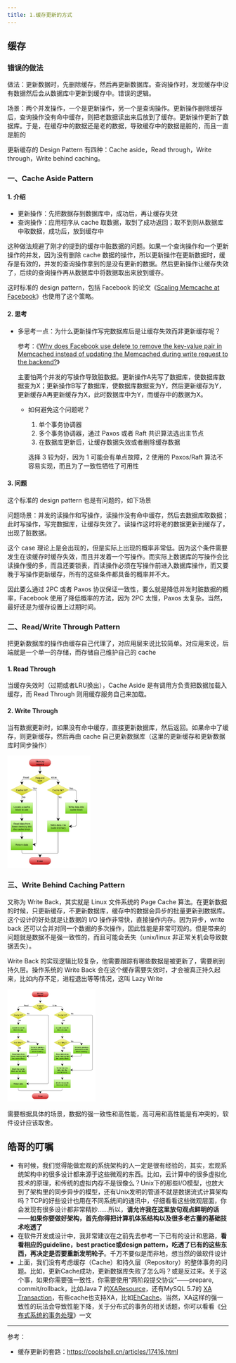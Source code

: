 ```yaml
---
title: 1.缓存更新的方式
---
```


## 缓存

### 错误的做法

做法：更新数据时，先删除缓存，然后再更新数据库。查询操作时，发现缓存中没有数据然后会从数据库中更新到缓存中。错误的逻辑。

场景：两个并发操作，一个是更新操作，另一个是查询操作。更新操作删除缓存后，查询操作没有命中缓存，则把老数据读出来后放到了缓存。更新操作更新了数据库。于是，在缓存中的数据还是老的数据，导致缓存中的数据是脏的，而且一直是脏的

更新缓存的 Design Pattern 有四种：Cache aside，Read through，Write through，Write behind caching。

### 一、Cache Aside Pattern

#### 1. 介绍

- 更新操作：先把数据存到数据库中，成功后，再让缓存失效
- 查询操作：应用程序从 cache 取数据，取到了成功返回；取不到则从数据库中取数据，成功后，放到缓存中

这种做法规避了刚才的提到的缓存中脏数据的问题。如果一个查询操作和一个更新操作的并发，因为没有删除 cache 数据的操作，所以更新操作在更新数据时，缓存是有效的，并发的查询操作拿到的是没有更新的数据。然后更新操作让缓存失效了，后续的查询操作再从数据库中将数据取出来放到缓存。

这时标准的 design pattern，包括 Facebook 的论文《[Scaling Memcache at Facebook](https://www.usenix.org/system/files/conference/nsdi13/nsdi13-final170_update.pdf)》也使用了这个策略。

#### 2. 思考

- 多思考一点：为什么更新操作写完数据库后是让缓存失效而非更新缓存呢？

    参考：《[Why does Facebook use delete to remove the key-value pair in Memcached instead of updating the Memcached during write request to the backend?](https://www.quora.com/Why-does-Facebook-use-delete-to-remove-the-key-value-pair-in-Memcached-instead-of-updating-the-Memcached-during-write-request-to-the-backend)》

    主要怕两个并发的写操作导致脏数据。更新操作A先写了数据库，使数据库数据变为X；更新操作B写了数据库，使数据库数据变为Y，然后更新缓存为Y，更新缓存A再更新缓存为X，此时数据库中为Y，而缓存中的数据为X。

    - 如何避免这个问题呢？

        1. 单个事务协调器
        2. 多个事务协调器，通过 Paxos 或者 Raft 共识算法选出主节点
        3. 在数据库更新后，让缓存数据失效或者删除缓存数据

        选择 3 较为好，因为 1 可能会有单点故障，2 使用的 Paxos/Raft 算法不容易实现，而且为了一致性牺牲了可用性

#### 3. 问题

这个标准的 design pattern 也是有问题的，如下场景

问题场景：并发的读操作和写操作，读操作没有命中缓存，然后去数据库取数据；此时写操作，写完数据库，让缓存失效了。读操作这时将老的数据更新到缓存了，出现了脏数据。

这个 case 理论上是会出现的，但是实际上出现的概率非常低。因为这个条件需要发生在读缓存时缓存失效，而且并发着一个写操作。而实际上数据库的写操作会比读操作慢的多，而且还要锁表，而读操作必须在写操作前进入数据库操作，而又要晚于写操作更新缓存，所有的这些条件都具备的概率并不大。

因此要么通过 2PC 或者 Paxos 协议保证一致性，要么就是降低并发时脏数据的概率，Facebook 使用了降低概率的方法，因为 2PC 太慢，Paxos 太复杂。当然，最好还是为缓存设置上过期时间。

### 二、Read/Write Through Pattern

把更新数据库的操作由缓存自己代理了，对应用层来说比较简单。对应用来说，后端就是一个单一的存储，而存储自己维护自己的 cache

#### 1. Read Through

当缓存失效时（过期或者LRU换出），Cache Aside 是有调用方负责把数据加载入缓存，而 Read Through 则用缓存服务自己来加载。

#### 2. Write Through

当有数据更新时，如果没有命中缓存，直接更新数据库，然后返回。如果命中了缓存，则更新缓存，然后再由 cache 自己更新数据库（这里的更新缓存和更新数据库时同步操作）

<img src="./image/write_through.png" style="zoom:25%;" />

### 三、Write Behind Caching Pattern

又称为 Write Back，其实就是 Linux 文件系统的 Page Cache 算法。在更新数据的时候，只更新缓存，不更新数据库，缓存中的数据会异步的批量更新到数据库。这个设计的好处就是让数据的 I/O 操作非常快，直接操作内存。因为异步，write back 还可以合并对同一个数据的多次操作，因此性能是非常可观的。但是带来的问题就是数据不是强一致性的，而且可能会丢失（unix/linux 非正常关机会导致数据丢失）。

Write Back 的实现逻辑比较复杂，他需要跟踪有哪些数据是被更新了，需要刷到持久层。操作系统的 Write Back 会在这个缓存需要失效时，才会被真正持久起来，比如内存不足，进程退出等等情况，这叫 Lazy Write

<img src="./image/write_back.png" style="zoom:25%;" />

需要根据具体的场景，数据的强一致性和高性能，高可用和高性能是有冲突的，软件设计应该取舍。

## 皓哥的叮嘱

- 有时候，我们觉得能做宏观的系统架构的人一定是很有经验的，其实，宏观系统架构中的很多设计都来源于这些微观的东西。比如，云计算中的很多虚拟化技术的原理，和传统的虚拟内存不是很像么？Unix下的那些I/O模型，也放大到了架构里的同步异步的模型，还有Unix发明的管道不就是数据流式计算架构吗？TCP的好些设计也用在不同系统间的通讯中，仔细看看这些微观层面，你会发现有很多设计都非常精妙……所以，**请允许我在这里放句观点鲜明的话——如果你要做好架构，首先你得把计算机体系结构以及很多老古董的基础技术吃透了**
- 在软件开发或设计中，我非常建议在之前先去参考一下已有的设计和思路，**看看相应的guideline，best practice或design pattern，吃透了已有的这些东西，再决定是否要重新发明轮子**。千万不要似是而非地，想当然的做软件设计
- 上面，我们没有考虑缓存（Cache）和持久层（Repository）的整体事务的问题。比如，更新Cache成功，更新数据库失败了怎么吗？或是反过来。关于这个事，如果你需要强一致性，你需要使用“两阶段提交协议”——prepare, commit/rollback，比如Java 7 的[XAResource](https://docs.oracle.com/javaee/7/api/javax/transaction/xa/XAResource.html)，还有MySQL 5.7的 [XA Transaction](https://dev.mysql.com/doc/refman/5.7/en/xa.html)，有些cache也支持XA，比如[EhCache](http://www.ehcache.org/documentation/3.0/xa.html)。当然，XA这样的强一致性的玩法会导致性能下降，关于分布式的事务的相关话题，你可以看看《[分布式系统的事务处理](https://coolshell.cn/articles/10910.html)》一文

---

参考：

- 缓存更新的套路：https://coolshell.cn/articles/17416.html